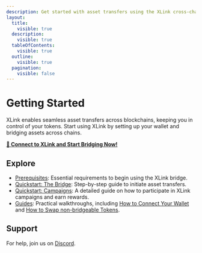 ```yaml
---
description: Get started with asset transfers using the XLink cross-chain bridge!
layout:
  title:
    visible: true
  description:
    visible: true
  tableOfContents:
    visible: true
  outline:
    visible: true
  pagination:
    visible: false
---
```


# Getting Started

XLink enables seamless asset transfers across blockchains, keeping you in control of your tokens. Start using XLink by setting up your wallet and bridging assets across chains.

[**🌁 Connect to XLink and Start Bridging Now!**](https://app.xlink.network)

## Explore

 - [Prerequisites](prerequisites.md): Essential requirements to begin using the XLink bridge.
  - [Quickstart: The Bridge](the-bridge.md): Step-by-step guide to initiate asset transfers.
  - [Quickstart: Campaigns](campaigns.md): A detailed guide on how to participate in XLink campaigns and earn rewards.
  - [Guides](./guides/README.md): Practical walkthroughs, including [How to Connect Your Wallet](./guides/how-to-connect-your-wallet.md) and [How to Swap non-bridgeable Tokens](./guides/how-to-swap-non-bridgeable-tokens.md).

## Support

For help, join us on [Discord](https://discord.com/invite/xlink).